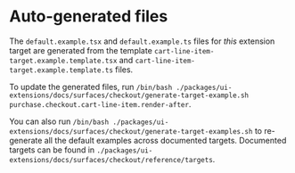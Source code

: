 # Auto-generated files

The `default.example.tsx` and `default.example.ts` files for _this_ extension target are generated from the template `cart-line-item-target.example.template.tsx` and `cart-line-item-target.example.template.ts` files.

To update the generated files, run `/bin/bash ./packages/ui-extensions/docs/surfaces/checkout/generate-target-example.sh  purchase.checkout.cart-line-item.render-after`.

You can also run `/bin/bash ./packages/ui-extensions/docs/surfaces/checkout/generate-target-examples.sh` to re-generate all the default examples across documented targets.
Documented targets can be found in `./packages/ui-extensions/docs/surfaces/checkout/reference/targets`.
